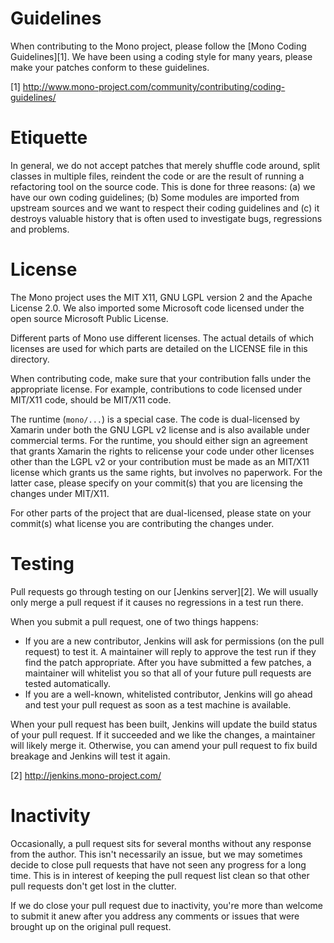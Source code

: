 Guidelines
==========

When contributing to the Mono project, please follow the [Mono Coding
Guidelines][1].  We have been using a coding style for many years,
please make your patches conform to these guidelines.

[1] http://www.mono-project.com/community/contributing/coding-guidelines/

Etiquette
=========

In general, we do not accept patches that merely shuffle code around,
split classes in multiple files, reindent the code or are the result
of running a refactoring tool on the source code.  This is done for
three reasons: (a) we have our own coding guidelines; (b) Some modules
are imported from upstream sources and we want to respect their coding
guidelines and (c) it destroys valuable history that is often used to
investigate bugs, regressions and problems.

License
=======

The Mono project uses the MIT X11, GNU LGPL version 2 and the Apache
License 2.0.  We also imported some Microsoft code licensed under the
open source Microsoft Public License.

Different parts of Mono use different licenses.  The actual details of
which licenses are used for which parts are detailed on the LICENSE
file in this directory.

When contributing code, make sure that your contribution falls under
the appropriate license.  For example, contributions to code licensed
under MIT/X11 code, should be MIT/X11 code.

The runtime (`mono/...`) is a special case.  The code is dual-licensed
by Xamarin under both the GNU LGPL v2 license and is also available
under commercial terms.  For the runtime, you should either sign an
agreement that grants Xamarin the rights to relicense your code under
other licenses other than the LGPL v2 or your contribution must be
made as an MIT/X11 license which grants us the same rights, but
involves no paperwork.  For the latter case, please specify on your
commit(s) that you are licensing the changes under MIT/X11.

For other parts of the project that are dual-licensed, please state
on your commit(s) what license you are contributing the changes under.

Testing
=======

Pull requests go through testing on our [Jenkins server][2]. We will
usually only merge a pull request if it causes no regressions in a
test run there.

When you submit a pull request, one of two things happens:

* If you are a new contributor, Jenkins will ask for permissions (on
  the pull request) to test it. A maintainer will reply to approve
  the test run if they find the patch appropriate. After you have
  submitted a few patches, a maintainer will whitelist you so that
  all of your future pull requests are tested automatically.
* If you are a well-known, whitelisted contributor, Jenkins will go
  ahead and test your pull request as soon as a test machine is
  available.

When your pull request has been built, Jenkins will update the build
status of your pull request. If it succeeded and we like the changes,
a maintainer will likely merge it. Otherwise, you can amend your pull
request to fix build breakage and Jenkins will test it again.

[2] http://jenkins.mono-project.com/

# Inactivity

Occasionally, a pull request sits for several months without any
response from the author. This isn't necessarily an issue, but we may
sometimes decide to close pull requests that have not seen any
progress for a long time. This is in interest of keeping the pull
request list clean so that other pull requests don't get lost in the
clutter.

If we do close your pull request due to inactivity, you're more than
welcome to submit it anew after you address any comments or issues that
were brought up on the original pull request.
